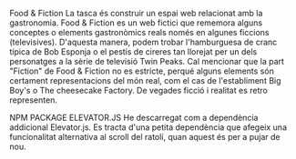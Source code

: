 

Food & Fiction
La tasca és construir un espai web relacionat amb la gastronomia. Food & Fiction es un web fictici que rememora alguns conceptes o elements gastronòmics reals només en algunes ficcions (televisives). D'aquesta manera, podem trobar l'hamburguesa de cranc típica de Bob Esponja o el pestís de cireres tan llorejat per un dels personatges a la sèrie de televisió Twin Peaks. Cal mencionar que la part "Fiction" de Food & Fiction no es estricte, perqué alguns elements són certament representacions del món real, com el cas de l'establiment Big Boy's o The cheesecake Factory. De vegades ficció i realitat es retro representen.



NPM PACKAGE ELEVATOR.JS
He descarregat com a dependència addicional Elevator.js. Es tracta d'una petita dependència que afegeix una funcionalitat alternativa al scroll del ratolí, quan aquest és per a pujar de nou.